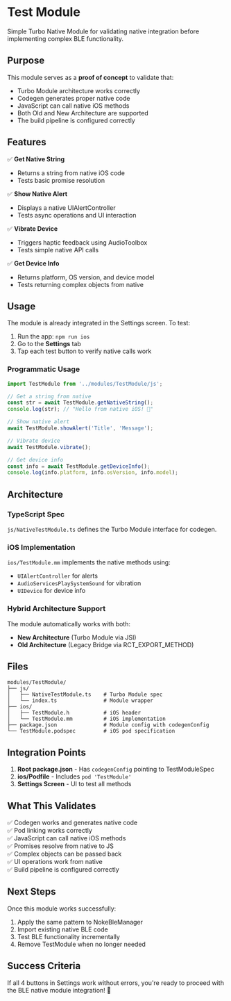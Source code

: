 # Test Module

Simple Turbo Native Module for validating native integration before implementing complex BLE functionality.

## Purpose

This module serves as a **proof of concept** to validate that:
- Turbo Module architecture works correctly
- Codegen generates proper native code
- JavaScript can call native iOS methods
- Both Old and New Architecture are supported
- The build pipeline is configured correctly

## Features

✅ **Get Native String**
- Returns a string from native iOS code
- Tests basic promise resolution

✅ **Show Native Alert**
- Displays a native UIAlertController
- Tests async operations and UI interaction

✅ **Vibrate Device**
- Triggers haptic feedback using AudioToolbox
- Tests simple native API calls

✅ **Get Device Info**
- Returns platform, OS version, and device model
- Tests returning complex objects from native

## Usage

The module is already integrated in the Settings screen. To test:

1. Run the app: `npm run ios`
2. Go to the **Settings** tab
3. Tap each test button to verify native calls work

### Programmatic Usage

```typescript
import TestModule from '../modules/TestModule/js';

// Get a string from native
const str = await TestModule.getNativeString();
console.log(str); // "Hello from native iOS! 🚀"

// Show native alert
await TestModule.showAlert('Title', 'Message');

// Vibrate device
await TestModule.vibrate();

// Get device info
const info = await TestModule.getDeviceInfo();
console.log(info.platform, info.osVersion, info.model);
```

## Architecture

### TypeScript Spec
`js/NativeTestModule.ts` defines the Turbo Module interface for codegen.

### iOS Implementation
`ios/TestModule.mm` implements the native methods using:
- `UIAlertController` for alerts
- `AudioServicesPlaySystemSound` for vibration
- `UIDevice` for device info

### Hybrid Architecture Support
The module automatically works with both:
- **New Architecture** (Turbo Module via JSI)
- **Old Architecture** (Legacy Bridge via RCT_EXPORT_METHOD)

## Files

```
modules/TestModule/
├── js/
│   ├── NativeTestModule.ts    # Turbo Module spec
│   └── index.ts               # Module wrapper
├── ios/
│   ├── TestModule.h           # iOS header
│   └── TestModule.mm          # iOS implementation
├── package.json               # Module config with codegenConfig
└── TestModule.podspec         # iOS pod specification
```

## Integration Points

1. **Root package.json** - Has `codegenConfig` pointing to TestModuleSpec
2. **ios/Podfile** - Includes `pod 'TestModule'`
3. **Settings Screen** - UI to test all methods

## What This Validates

✅ Codegen works and generates native code  
✅ Pod linking works correctly  
✅ JavaScript can call native iOS methods  
✅ Promises resolve from native to JS  
✅ Complex objects can be passed back  
✅ UI operations work from native  
✅ Build pipeline is configured correctly  

## Next Steps

Once this module works successfully:
1. Apply the same pattern to NokeBleManager
2. Import existing native BLE code
3. Test BLE functionality incrementally
4. Remove TestModule when no longer needed

## Success Criteria

If all 4 buttons in Settings work without errors, you're ready to proceed with the BLE native module integration! 🚀

